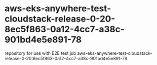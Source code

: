 # aws-eks-anywhere-test-cloudstack-release-0-20-8ec5f863-0a12-4cc7-a38c-901bd4e5e891-78
repository for use with E2E test job aws-eks-anywhere-test-cloudstack-release-0-20:8ec5f863-0a12-4cc7-a38c-901bd4e5e891-78
